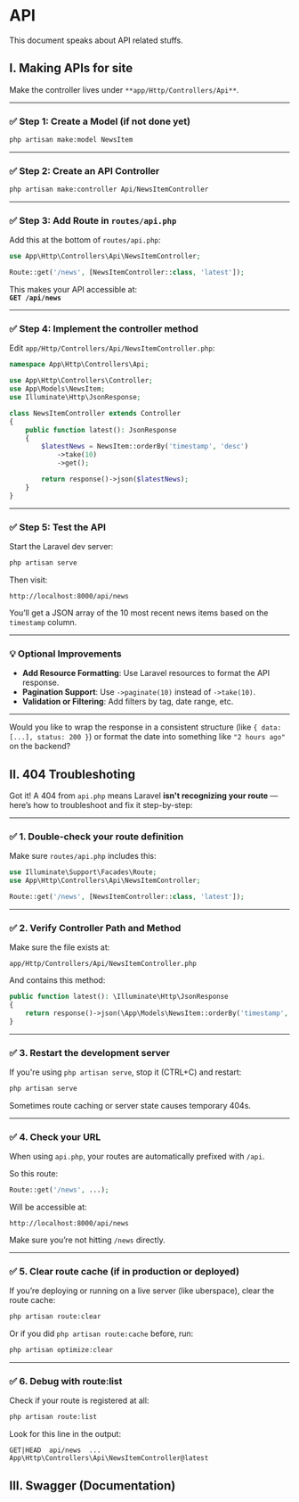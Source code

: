 # API

This document speaks about API related stuffs.

## I. Making APIs for site

Make the controller lives under `**app/Http/Controllers/Api**`.

---

### ✅ Step 1: Create a Model (if not done yet)

```bash
php artisan make:model NewsItem
```

---

### ✅ Step 2: Create an API Controller

```bash
php artisan make:controller Api/NewsItemController
```

---

### ✅ Step 3: Add Route in `routes/api.php`

Add this at the bottom of `routes/api.php`:

```php
use App\Http\Controllers\Api\NewsItemController;

Route::get('/news', [NewsItemController::class, 'latest']);
```

This makes your API accessible at:  
**`GET /api/news`**

---

### ✅ Step 4: Implement the controller method

Edit `app/Http/Controllers/Api/NewsItemController.php`:

```php
namespace App\Http\Controllers\Api;

use App\Http\Controllers\Controller;
use App\Models\NewsItem;
use Illuminate\Http\JsonResponse;

class NewsItemController extends Controller
{
    public function latest(): JsonResponse
    {
        $latestNews = NewsItem::orderBy('timestamp', 'desc')
            ->take(10)
            ->get();

        return response()->json($latestNews);
    }
}
```

---

### ✅ Step 5: Test the API

Start the Laravel dev server:

```bash
php artisan serve
```

Then visit:

```
http://localhost:8000/api/news
```

You’ll get a JSON array of the 10 most recent news items based on the `timestamp` column.

---

### 💡 Optional Improvements

- **Add Resource Formatting**: Use Laravel resources to format the API response.
- **Pagination Support**: Use `->paginate(10)` instead of `->take(10)`.
- **Validation or Filtering**: Add filters by tag, date range, etc.

---

Would you like to wrap the response in a consistent structure (like `{ data: [...], status: 200 }`) or format the date into something like `"2 hours ago"` on the backend?





## II. 404 Troubleshoting 
Got it! A 404 from `api.php` means Laravel **isn't recognizing your route** — here’s how to troubleshoot and fix it step-by-step:

---

### ✅ 1. **Double-check your route definition**

Make sure `routes/api.php` includes this:

```php
use Illuminate\Support\Facades\Route;
use App\Http\Controllers\Api\NewsItemController;

Route::get('/news', [NewsItemController::class, 'latest']);
```

---

### ✅ 2. **Verify Controller Path and Method**

Make sure the file exists at:

```
app/Http/Controllers/Api/NewsItemController.php
```

And contains this method:

```php
public function latest(): \Illuminate\Http\JsonResponse
{
    return response()->json(\App\Models\NewsItem::orderBy('timestamp', 'desc')->take(10)->get());
}
```

---

### ✅ 3. **Restart the development server**

If you're using `php artisan serve`, stop it (CTRL+C) and restart:

```bash
php artisan serve
```

Sometimes route caching or server state causes temporary 404s.

---

### ✅ 4. **Check your URL**

When using `api.php`, your routes are automatically prefixed with `/api`.

So this route:

```php
Route::get('/news', ...);
```

Will be accessible at:

```
http://localhost:8000/api/news
```

Make sure you’re not hitting `/news` directly.

---

### ✅ 5. **Clear route cache (if in production or deployed)**

If you’re deploying or running on a live server (like uberspace), clear the route cache:

```bash
php artisan route:clear
```

Or if you did `php artisan route:cache` before, run:

```bash
php artisan optimize:clear
```

---

### ✅ 6. **Debug with route:list**

Check if your route is registered at all:

```bash
php artisan route:list
```

Look for this line in the output:

```
GET|HEAD  api/news  ...  App\Http\Controllers\Api\NewsItemController@latest
```


## III. Swagger (Documentation)
